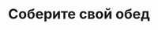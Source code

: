 ---
layout: lunch
title: "Соберите свой обед"
description: "<span class='text-primary'>Внимание!</span> Заказ обеда на текущий день должен быть оформлен <b>до 11.00</b>. Навынос или с доставкой в офис <span class='text-primary'><strong>скидка 10%</strong></span> от цен сайта!"
subdescription1: "Читайте [условия доставки](/delivery/ 'Условия доставки | ХаусФреш')"
metadescription: "Заказать Горячий Комплексный Обед в Офис. Самое вкусное обеденное меню. Доступные цены, Скидки. Организация Корпоративного Питания. Доставка в офис и на дом"
metakeywords: "Заказ домашних комплексных обедов: Салаты, Супы, Вторые блюда, Гарниры, Хлеб, Выпечка, Напитки. Корпоративное питание. Доставка обедов в офис Минск"
sitetitle: "Комплексные Обеды 🥗 (Корпоративное питание) | Доставка в офис"
weekMenu:
- weekDay: Открыт приём заказов на Понедельник
  day: 1 октября
  validFromOrderDate: "2018-09-30 11:00:00"
  validToOrderDate: "2018-10-01 10:59:59"
  courses:
  - title: Салаты
    items:
    - title: Салат из маринованной моркови с луком и яйцом
      id: 21	
      ingredients: морковь маринованная, лук, яйцо, майонез
      weight: 150
      price: 1.90
    - title: Салат «Оливье»
      id: 22
      ingredients: колбаса вареная, овощи отварные, горошек зеленый, майонез
      weight: 150
      price: 2.65
    - title: Салат из квашенной капусты со свеклой
      id: 23
      ingredients: квашенная капуста, свекла, заправка
      weight: 150
      price: 1.35
  - title: Супы
    items:  
    - title: Рассольник Ленинградский
      id: 24
      ingredients: 
      weight: 250/20
      price: 2.15
    - title: Суп картофельный с мясными фрикадельками
      id: 25
      ingredients: 
      weight: 250/25
      price: 2.15
  - title: Вторые блюда
    items:
    - title: Шницель «Нептун»
      id: 26
      ingredients: рыба хек, специи, соус
      weight: 120/50
      price: 2.95
    - title: Колобки «Полесские»
      id: 27
      ingredients: свинина, специи
      weight: 140
      price: 2.95
    - title: Бифштекс из говядины
      id: 28
      ingredients: говядина рубленая, специи
      weight: 100
      price: 3.45
  - title: Гарниры
    items:
    - title: Кабачки запеченные
      id: 29
      ingredients: 
      weight: 150
      price: 1.30
    - title: Картофель, тушенный с грибами в сметане
      id: 30
      ingredients: 
      weight: 200
      price: 1.50
- weekDay: Открыт приём заказов на Вторник
  day: 2 октября 
  validFromOrderDate: "2018-10-01 11:00:00"
  validToOrderDate: "2018-10-02 10:59:59"
  courses:
  - title: Салаты
    items:
    - title: Морковь пряная
      id: 31
      ingredients: морковь свежая, заправка
      weight: 150
      price: 1.35
    - title: Салат «Папараць-кветка»
      id: 32
      ingredients: говядина отварная, ветчина, овощи, яйцо, майонез
      weight: 150
      price: 2.95
    - title: Винегрет с сельдью
      id: 33
      ingredients: овощи отварные, овощи маринованные, сельдь филе, заправка
      weight: 150
      price: 2.10
  - title: Супы
    items:  
    - title: Суп с крупой перловой
      id: 34
      ingredients: 
      weight: 250
      price: 1.70
    - title: Борщ «Могилевский»
      id: 35
      ingredients: 
      weight: 250/20
      price: 1.95
  - title: Вторые блюда
    items:
    - title: Котлета «Вясковая»
      id: 36
      ingredients: свинина, говядина, грудинка, специи
      weight: 100
      price: 3.60
    - title: Рыба в сыре  жареная
      id: 37
      ingredients: филе трески, сыр, специи
      weight: 120
      price: 3.25
    - title: Колбаски по - слуцки                  
      id: 38
      ingredients: свинина, говядина, специи, морковь, специи, соус
      weight: 130/50
      price: 3.10
  - title: Гарниры
    items:
    - title: Каша гречневая рассыпчатая
      id: 39
      ingredients: 
      weight: 150
      price: 0.85
    - title: Каша рассыпчатая рисовая
      id: 40
      ingredients: 
      weight: 150
      price: 0.70
- weekDay: Открыт приём заказов на Среду
  day: 3 октября
  validFromOrderDate: "2018-10-02 11:00:00"
  validToOrderDate: "2018-10-03 10:59:59"
  courses:
  - title: Салаты
    items:
    - title: Салат из белокочанной капусты
      id: 41
      ingredients: капуста белокочанная, морковь свежая, заправка
      weight: 150
      price: 1.65
    - title: Салат «Оливье»
      id: 42
      ingredients: колбаса вареная, овощи отварные, горошек зеленый, майонез
      weight: 150
      price: 2.65
    - title: Салат «Слоеный»
      id: 43
      ingredients: овощи свежие, яйцо, сыр, майонез
      weight: 150
      price: 2.60
  - title: Супы
    items:  
    - title: Суп гороховый с беконом
      id: 44
      ingredients: 
      weight: 250
      price: 2.45
    - title: Солянка сборная мясная
      id: 45
      ingredients: 
      weight: 250/30
      price: 2.95
  - title: Вторые блюда
    items:
    - title: Шницель «Нептун»
      id: 46
      ingredients: рыба хек, специи, соус
      weight: 120/50
      price: 2.95
    - title: Бефстроганов из говядины    
      id: 47
      ingredients: говядина вырезка, лук репчатый, соус, специи
      weight: 75/75
      price: 3.85
    - title: Птица запеченная с помидорами
      id: 48
      ingredients: птица, помидор, сыр, специи
      weight: 100
      price: 3.45
  - title: Гарниры
    items:
    - title: Макароны отварные
      id: 49
      ingredients: 
      weight: 150
      price: 0.65
    - title: Каша перловая рассыпчатая
      id: 50
      ingredients: 
      weight: 150
      price: 0.90
- weekDay: Открыт приём заказов на Четверг
  day: 27 сентября
  validFromOrderDate: "2018-09-26 11:00:00"
  validToOrderDate: "2018-09-27 10:59:59"
  courses:
  - title: Салаты
    items:
    - title: Салат «Мексиканский с фасолью»
      id: 51
      ingredients: филе птицы, сыр Фета, огурец свежий, помидор свежий, фасоль, заправка
      weight: 150
      price: 3.10
    - title: Салат «Папараць-кветка»
      id: 52
      ingredients: говядина отварная, ветчина, овощи, яйцо, майонез
      weight: 150
      price: 2.95
    - title: Салат из свежих помидоров и огурцов
      id: 53
      ingredients: овощи свежие, заправка
      weight: 150
      price: 2.20
  - title: Супы
    items:  
    - title: Щи кислые с грибами
      id: 54
      ingredients: 
      weight: 250/30
      price: 1.90
    - title: Уха ростовская
      id: 55
      ingredients: 
      weight: 250
      price: 2.85
  - title: Вторые блюда
    items:
    - title: Перец фаршированный мясом и рисом
      id: 56
      ingredients: свинина, крупа рисовая, лук, перец свежий, специи
      weight: 194/50
      price: 3.85
    - title: Рыба, запеченная с грибами
      id: 57
      ingredients: рыба треска, сыр, грибы, специи
      weight: 90
      price: 3.45
    - title: Жаркое по-домашнему
      id: 58
      ingredients: свинина, овощи тушенные, специи
      weight: 325
      price: 3.80
  - title: Гарниры
    items:
    - title: Рис с овощами
      id: 59
      ingredients: 
      weight: 150
      price: 1.10
    - title: Макароны отварные
      id: 60
      ingredients: 
      weight: 150
      price: 0.65
- weekDay: Открыт приём заказов на Пятницу
  day: 28 сентября
  validFromOrderDate: "2018-09-27 11:00:00"
  validToOrderDate: "2018-09-28 10:59:59"
  courses:
  - title: Салаты
    items:
    - title: Салат «Греческий»
      id: 61
      ingredients: огурец свежий, помидор свежий, перец свежий, оливки, заправка
      weight: 200
      price: 3.65
    - title: Салат «Сельдь под шубой»
      id: 62
      ingredients: филе сельди, овощи отварные, майонез
      weight: 150
      price: 2.45
    - title: Салат из кукурузы с черносливом
      id: 63
      ingredients: кукуруза консервированная, чернослив, сыр, чеснок, майонез
      weight: 150
      price: 2.60
  - title: Супы
    items:  
    - title: Суп-харчо
      id: 64
      ingredients: 
      weight: 250
      price: 2.85
    - title: Борщ «Могилевский»
      id: 65
      ingredients: 
      weight: 250/20
      price: 1.95
  - title: Вторые блюда
    items:
    - title: Свинина «Фантазия»      
      id: 66
      ingredients: свинина, овощи тушенные, специи
      weight: 275
      price: 4.15
    - title: Птица по-ашхабадски
      id: 67
      ingredients: птица, овощи, специи
      weight: 300
      price: 3.65
    - title: Печень, жаренная по-домашнему   
      id: 68	
      ingredients: печень говяжья, лук репчатый, специи
      weight: 105
      price: 3.20
  - title: Гарниры
    items:
    - title: Макароны отварные с овощами
      id: 69
      ingredients: 
      weight: 150
      price: 0.85
    - title: Баклажаны запеченные
      id: 70
      ingredients: 
      weight: 150
      price: 1.40
sharedCourses:
- title: Хлеб
  items:
  - title: Хлеб белый
    id: 1111
    ingredients: 
    weight: 40
    price: 0.10
  - title: Хлеб тёмный
    id: 1112    
    ingredients: 
    weight: 40
    price: 0.10
  - title: Хлеб белый (2 порции)
    id: 1113
    ingredients: 
    weight: 80
    price: 0.20
  - title: Хлеб тёмный (2 порции)
    id: 1114    
    ingredients: 
    weight: 80
    price: 0.20
- title: Соусы
  items:
  - title: Сметана
    id: 1140
    ingredients: 
    weight: 50
    price: 0.50
  - title: Кетчуп томатный
    id: 1141    
    ingredients: 
    weight: 50
    price: 0.50
  - title: Майонез
    id: 1142
    ingredients: 
    weight: 50
    price: 0.50
- title: Выпечка
  items:
  - title: Сметанник
    id: 1115    
    ingredients: 
    weight: 75
    price: 0.85
  - title: Булочка чайная с творогом
    id: 1116    
    ingredients: 
    weight: 50
    price: 0.65
  - title: Маффин в ассортименте
    id: 1117    
    ingredients: 
    weight: 115
    price: 1.50
  - title: Круассан с шоколадом
    id: 1118    
    ingredients: 
    weight: 50
    price: 1.10
  - title: Круассан со сгущёнкой
    id: 1119    
    ingredients: 
    weight: 50
    price: 1.10
  - title: Слойка с вишней
    id: 1120    
    ingredients: 
    weight: 75
    price: 1.10
  - title: Слойка со сгущёнкой
    id: 1121    
    ingredients: 
    weight: 75
    price: 1.10
  - title: Слойка с сыром
    id: 1122    
    ingredients: 
    weight: 75
    price: 1.10
- title: Напитки
  items:
  - title: Холодный чай Фьюз Ти
    id: 1133
    ingredients: 
    weight: 500
    price: 2.50
  - title: Напиток Кока-Кола
    id: 1134
    ingredients: 
    weight: 500
    price: 2.00
  - title: Напиток Спрайт
    id: 1135
    ingredients: 
    weight: 500
    price: 2.00
  - title: Напиток Фанта Апельсин
    id: 1136
    ingredients: 
    weight: 500
    price: 2.00
  - title: Питьевая вода Бонаква
    id: 1137
    ingredients: 
    weight: 500
    price: 1.50
---